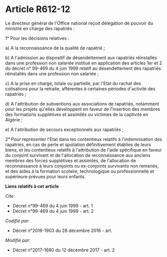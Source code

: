 # Article R612-12

Le directeur général de l'Office national reçoit délégation de pouvoir du ministre en charge des rapatriés :

1° Pour les décisions relatives :

a) A la reconnaissance de la qualité de rapatrié ;

b) A l'admission au dispositif de désendettement aux rapatriés réinstallés dans une profession non salariée institué en
application des articles 1er et 2 du décret n° 99-469 du 4 juin 1999 relatif au désendettement des rapatriés réinstallés dans
une profession non salariée ;

c) A la prise en charge, totale ou partielle, par l'Etat du rachat des cotisations pour la retraite, afférentes à certaines
périodes d'activité des rapatriés ;

d) A l'attribution de subventions aux associations de rapatriés, notamment pour les projets qu'elles développent en faveur de
l'insertion des membres des formations supplétives et assimilés ou victimes de la captivité en Algérie ;

e) A l'attribution de secours exceptionnels aux rapatriés ;

2° Pour représenter l'Etat dans les contentieux relatifs à l'indemnisation des rapatriés, en cas de perte et spoliation
définitivement établies de leurs biens, et les contentieux relatifs à l'attribution de l'aide spécifique en faveur du
conjoint survivant et de l'allocation de reconnaissance aux anciens membres des forces supplétives et assimilés, de
l'allocation de reconnaissance à leurs conjoints ou ex-conjoints survivants non remariés, et des aides à la formation
scolaire, technologique ou professionnelle et supérieure prévues pour leurs enfants.

**Liens relatifs à cet article**

_Cite_:

  - Décret n°99-469 du 4 juin 1999 - art. 1
  - Décret n°99-469 du 4 juin 1999 - art. 2

_Codifié par_:

  - Décret n°2016-1903 du 28 décembre 2016 - art.

_Modifié par_:

  - Décret n°2017-1680 du 12 décembre 2017 - art. 2
